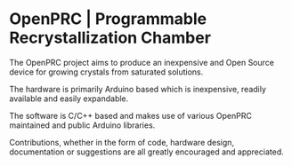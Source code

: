 # OpenPRC | Programmable Recrystallization Chamber

The OpenPRC project aims to produce an inexpensive and Open Source device for growing crystals from saturated solutions.

The hardware is primarily Arduino based which is inexpensive, readily available and easily expandable.

The software is C/C++ based and makes use of various OpenPRC maintained and public Arduino libraries.

Contributions, whether in the form of code, hardware design, documentation or suggestions are all greatly encouraged and appreciated.